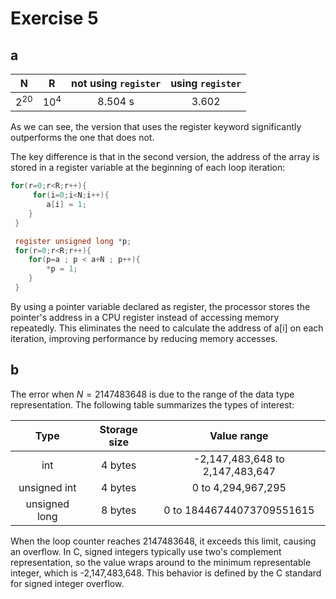 # Exercise 5

## a

|   N    |    R    | not using `register` | using `register` |  
| :----: | :-----: | :------------------: | :--------------: |
| $2^{20}$ | $10^4$  |       8.504 s        |      3.602       |

As we can see, the version that uses the register keyword significantly outperforms the one that does not.

The key difference is that in the second version, the address of the array is stored in a register variable at the beginning of each loop iteration:

```c
for(r=0;r<R;r++){
	 for(i=0;i<N;i++){
		a[i] = 1;
 	}
 }
```

```c
 register unsigned long *p;
 for(r=0;r<R;r++){
 	for(p=a ; p < a+N ; p++){
		*p = 1;
 	}
 }   
```

By using a pointer variable declared as register, the processor stores the pointer's address in a CPU register instead of accessing memory repeatedly. This eliminates the need to calculate the address of a[i] on each iteration, improving performance by reducing memory accesses.

## b

The error when $N = 2147483648$ is due to the range of the data type representation. The following table summarizes the types of interest:

| Type | Storage size | Value range |
| :--: | :----------: | :---------: |
| int  |    4 bytes   | -2,147,483,648 to 2,147,483,647 |
| unsigned int  |    4 bytes   | 0 to 4,294,967,295 |
| unsigned long |    8 bytes   | 0 to 18446744073709551615 |


When the loop counter reaches 2147483648, it exceeds this limit, causing an overflow. In C, signed integers typically use two's complement representation, so the value wraps around to the minimum representable integer, which is -2,147,483,648. This behavior is defined by the C standard for signed integer overflow.
